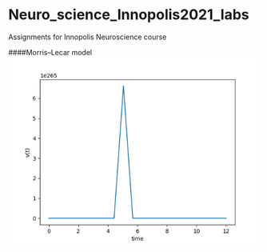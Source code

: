 # Neuro_science_Innopolis2021_labs
Assignments for Innopolis Neuroscience course

####Morris–Lecar model
![Morris_fig_1](Figure_1.png)
